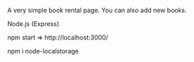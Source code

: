 A very simple book rental page. You can also add new books.

Node.js (Express) 

npm start => http://localhost:3000/

npm i node-localstorage


